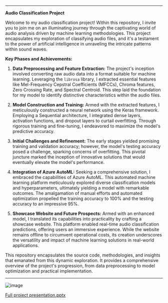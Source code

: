 
---
**Audio Classification Project**

Welcome to my audio classification project! Within this repository, I invite you to join me on an illuminating journey through the captivating world of audio analysis driven by machine learning methodologies. This project encapsulates my exploration of classifying audio files, and it's a testament to the power of artificial intelligence in unraveling the intricate patterns within sound waves.

**Key Phases and Achievements:**

1. **Data Preprocessing and Feature Extraction:** The project's inception involved converting raw audio data into a format suitable for machine learning. Leveraging the `librosa` library, I extracted essential features like Mel-Frequency Cepstral Coefficients (MFCCs), Chroma features, Zero Crossing Rate, and Spectral Centroid. This step laid the foundation for my model to identify distinctive characteristics within the audio files.

2. **Model Construction and Training:** Armed with the extracted features, I meticulously constructed a neural network using the Keras framework. Employing a Sequential architecture, I integrated dense layers, activation functions, and dropout layers to curtail overfitting. Through rigorous training and fine-tuning, I endeavored to maximize the model's predictive accuracy.

3. **Initial Challenges and Refinement:** The early stages yielded promising training and validation accuracy; however, the model's testing accuracy posed a challenge, sparking concerns of overfitting. This pivotal juncture marked the inception of innovative solutions that would eventually elevate the model's performance.

4. **Integration of Azure AutoML:** Seeking a comprehensive solution, I embraced the capabilities of Azure AutoML. This automated machine learning platform meticulously explored diverse classification models and hyperparameters, ultimately yielding a model with remarkable outcomes. The amalgamation of manual efforts and automated optimization propelled the training accuracy to 100% and the testing accuracy to an impressive 95%.

5. **Showcase Website and Future Prospects:** Armed with an enhanced model, I translated its capabilities into practicality by crafting a showcase website. This platform enabled real-time audio classification predictions, offering users an immersive experience. While the website remains offline to circumvent operational costs, its creation underscores the versatility and impact of machine learning solutions in real-world applications.

This repository encapsulates the source code, methodologies, and insights that emanated from this dynamic exploration. It provides a comprehensive overview of the project's progression, from data preprocessing to model optimization and practical implementation. 

---
![image](https://github.com/AbhiSaste5402/The-hobby-tribe/assets/98224796/de3d4d14-2977-43c1-b947-729fdd05d35c)

[Full project presentation.pptx](https://github.com/AbhiSaste5402/The-hobby-tribe/files/12453720/Full.project.presentation.pptx)
